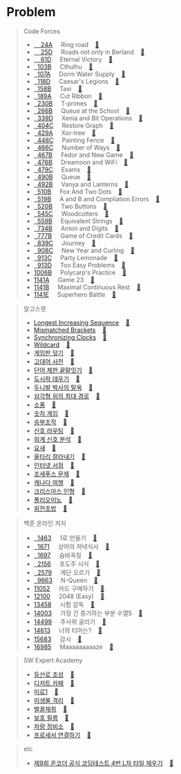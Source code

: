 # Problem
>Code Forces<br>
>* [&nbsp;&nbsp;&nbsp;&nbsp;24A](http://codeforces.com/problemset/problem/24/A)&nbsp;&nbsp;&nbsp;&nbsp;&nbsp;Ring road
&nbsp;&nbsp;&nbsp;[:page_facing_up:](https://github.com/tjtmf1/Study-Algorithm/blob/master/Study-Algorithm/Ring%20road.cpp)<br>
>* [&nbsp;&nbsp;&nbsp;&nbsp;25D](http://codeforces.com/problemset/problem/25/D)&nbsp;&nbsp;&nbsp;&nbsp;&nbsp;Roads not only in Berland
&nbsp;&nbsp;&nbsp;[:page_facing_up:](https://github.com/tjtmf1/Study-Algorithm/blob/master/Study-Algorithm/Roads%20not%20only%20in%20Berland.cpp)<br>
>* [&nbsp;&nbsp;&nbsp;&nbsp;61D](http://codeforces.com/problemset/problem/61/D)&nbsp;&nbsp;&nbsp;&nbsp;&nbsp;Eternal Victory
&nbsp;&nbsp;&nbsp;[:page_facing_up:](https://github.com/tjtmf1/Study-Algorithm/blob/master/Study-Algorithm/Eternal%20Victory.cpp)<br>
>* [&nbsp;&nbsp;103B](http://codeforces.com/problemset/problem/103/B)&nbsp;&nbsp;&nbsp;&nbsp;&nbsp;Cthulhu
&nbsp;&nbsp;&nbsp;[:page_facing_up:](https://github.com/tjtmf1/Study-Algorithm/blob/master/Study-Algorithm/Cthulhu.cpp)<br>
>* [&nbsp;&nbsp;107A](http://codeforces.com/problemset/problem/107/A)&nbsp;&nbsp;&nbsp;&nbsp;&nbsp;Dorm Water Supply
&nbsp;&nbsp;&nbsp;[:page_facing_up:](https://github.com/tjtmf1/Study-Algorithm/blob/master/Study-Algorithm/Dorm%20Water%20Supply.cpp)<br>
>* [&nbsp;&nbsp;118D](http://codeforces.com/problemset/problem/118/D)&nbsp;&nbsp;&nbsp;&nbsp;&nbsp;Caesar's Legions
&nbsp;&nbsp;&nbsp;[:page_facing_up:](https://github.com/tjtmf1/Study-Algorithm/blob/master/Study-Algorithm/Caesar's%20Legions.cpp)<br>
>* [&nbsp;&nbsp;158B](http://codeforces.com/problemset/problem/158/B)&nbsp;&nbsp;&nbsp;&nbsp;&nbsp;Taxi
&nbsp;&nbsp;&nbsp;[:page_facing_up:](https://github.com/tjtmf1/Study-Algorithm/blob/master/Study-Algorithm/Taxi.cpp)<br>
>* [&nbsp;&nbsp;189A](http://codeforces.com/problemset/problem/189/A)&nbsp;&nbsp;&nbsp;&nbsp;&nbsp;Cut Ribbon
&nbsp;&nbsp;&nbsp;[:page_facing_up:](https://github.com/tjtmf1/Study-Algorithm/blob/master/Study-Algorithm/Cut%20Ribbon.cpp)<br>
>* [&nbsp;&nbsp;230B](http://codeforces.com/problemset/problem/230/B)&nbsp;&nbsp;&nbsp;&nbsp;&nbsp;T-primes
&nbsp;&nbsp;&nbsp;[:page_facing_up:](https://github.com/tjtmf1/Study-Algorithm/blob/master/Study-Algorithm/T-primes.cpp)<br>
>* [&nbsp;&nbsp;266B](http://codeforces.com/problemset/problem/266/B)&nbsp;&nbsp;&nbsp;&nbsp;&nbsp;Queue at the School
&nbsp;&nbsp;&nbsp;[:page_facing_up:](https://github.com/tjtmf1/Study-Algorithm/blob/master/Study-Algorithm/Queue%20at%20the%20School.cpp)<br>
>* [&nbsp;&nbsp;339D](http://codeforces.com/problemset/problem/339/D)&nbsp;&nbsp;&nbsp;&nbsp;&nbsp;Xenia and Bit Operations
&nbsp;&nbsp;&nbsp;[:page_facing_up:](https://github.com/tjtmf1/Study-Algorithm/blob/master/Study-Algorithm/Xenia%20and%20Bit%20Operations.cpp)<br>
>* [&nbsp;&nbsp;404C](http://codeforces.com/problemset/problem/404/C)&nbsp;&nbsp;&nbsp;&nbsp;&nbsp;Restore Graph
&nbsp;&nbsp;&nbsp;[:page_facing_up:](https://github.com/tjtmf1/Study-Algorithm/blob/master/Study-Algorithm/Restore%20Graph.cpp)<br>
>* [&nbsp;&nbsp;429A](http://codeforces.com/problemset/problem/429/A)&nbsp;&nbsp;&nbsp;&nbsp;&nbsp;Xor-tree
&nbsp;&nbsp;&nbsp;[:page_facing_up:](https://github.com/tjtmf1/Study-Algorithm/blob/master/Study-Algorithm/Xor-tree.cpp)<br>
>* [&nbsp;&nbsp;448C](http://codeforces.com/problemset/problem/448/C)&nbsp;&nbsp;&nbsp;&nbsp;&nbsp;Painting Fence
&nbsp;&nbsp;&nbsp;[:page_facing_up:](https://github.com/tjtmf1/Study-Algorithm/blob/master/Study-Algorithm/Painting%20Fence.cpp)<br>
>* [&nbsp;&nbsp;466C](http://codeforces.com/problemset/problem/466/C)&nbsp;&nbsp;&nbsp;&nbsp;&nbsp;Number of Ways
&nbsp;&nbsp;&nbsp;[:page_facing_up:](https://github.com/tjtmf1/Study-Algorithm/blob/master/Study-Algorithm/Number%20of%20Ways.cpp)<br>
>* [&nbsp;&nbsp;467B](http://codeforces.com/problemset/problem/467/B)&nbsp;&nbsp;&nbsp;&nbsp;&nbsp;Fedor and New Game
&nbsp;&nbsp;&nbsp;[:page_facing_up:](https://github.com/tjtmf1/Study-Algorithm/blob/master/Study-Algorithm/Fedor%20and%20New%20Game.cpp)<br>
>* [&nbsp;&nbsp;476B](http://codeforces.com/problemset/problem/476/B)&nbsp;&nbsp;&nbsp;&nbsp;&nbsp;Dreamoon and WiFi
&nbsp;&nbsp;&nbsp;[:page_facing_up:](https://github.com/tjtmf1/Study-Algorithm/blob/master/Study-Algorithm/Dreamoon%20and%20WiFi.cpp)<br>
>* [&nbsp;&nbsp;479C](http://codeforces.com/problemset/problem/479/C)&nbsp;&nbsp;&nbsp;&nbsp;&nbsp;Exams
&nbsp;&nbsp;&nbsp;[:page_facing_up:](https://github.com/tjtmf1/Study-Algorithm/blob/master/Study-Algorithm/Exams.cpp)<br>
>* [&nbsp;&nbsp;490B](http://codeforces.com/problemset/problem/490/B)&nbsp;&nbsp;&nbsp;&nbsp;&nbsp;Queue
&nbsp;&nbsp;&nbsp;[:page_facing_up:](https://github.com/tjtmf1/Study-Algorithm/blob/master/Study-Algorithm/Queue.cpp)<br>
>* [&nbsp;&nbsp;492B](http://codeforces.com/problemset/problem/492/B)&nbsp;&nbsp;&nbsp;&nbsp;&nbsp;Vanya and Lanterns
&nbsp;&nbsp;&nbsp;[:page_facing_up:](https://github.com/tjtmf1/Study-Algorithm/blob/master/Study-Algorithm/Vanya%20and%20Lanterns.cpp)<br>
>* [&nbsp;&nbsp;510B](http://codeforces.com/problemset/problem/510/B)&nbsp;&nbsp;&nbsp;&nbsp;&nbsp;Fox And Two Dots
&nbsp;&nbsp;&nbsp;[:page_facing_up:](https://github.com/tjtmf1/Study-Algorithm/blob/master/Study-Algorithm/Fox%20And%20Two%20Dots.cpp)<br>
>* [&nbsp;&nbsp;519B](http://codeforces.com/problemset/problem/519/B)&nbsp;&nbsp;&nbsp;&nbsp;&nbsp;A and B and Compliation Errors
&nbsp;&nbsp;&nbsp;[:page_facing_up:](https://github.com/tjtmf1/Study-Algorithm/blob/master/Study-Algorithm/A%20and%20B%20and%20Compilation%20Errors.cpp)<br>
>* [&nbsp;&nbsp;520B](http://codeforces.com/problemset/problem/520/B)&nbsp;&nbsp;&nbsp;&nbsp;&nbsp;Two Buttons
&nbsp;&nbsp;&nbsp;[:page_facing_up:](https://github.com/tjtmf1/Study-Algorithm/blob/master/Study-Algorithm/Two%20Buttons.cpp)<br>
>* [&nbsp;&nbsp;545C](http://codeforces.com/problemset/problem/545/C)&nbsp;&nbsp;&nbsp;&nbsp;&nbsp;Woodcutters
&nbsp;&nbsp;&nbsp;[:page_facing_up:](https://github.com/tjtmf1/Study-Algorithm/blob/master/Study-Algorithm/Woodcutters.cpp)<br>
>* [&nbsp;&nbsp;559B](https://codeforces.com/problemset/problem/559/B)&nbsp;&nbsp;&nbsp;&nbsp;&nbsp;Equivalent Strings
&nbsp;&nbsp;&nbsp;[:page_facing_up:](https://github.com/tjtmf1/Study-Algorithm/blob/master/Study-Algorithm/Equivalent%20Strings.cpp)<br>
>* [&nbsp;&nbsp;734B](http://codeforces.com/problemset/problem/734/B)&nbsp;&nbsp;&nbsp;&nbsp;&nbsp;Anton and Digits
&nbsp;&nbsp;&nbsp;[:page_facing_up:](https://github.com/tjtmf1/Study-Algorithm/blob/master/Study-Algorithm/Anton%20and%20Digits.cpp)<br>
>* [&nbsp;&nbsp;777B](http://codeforces.com/problemset/problem/777/B)&nbsp;&nbsp;&nbsp;&nbsp;&nbsp;Game of Credit Cards
&nbsp;&nbsp;&nbsp;[:page_facing_up:](https://github.com/tjtmf1/Study-Algorithm/blob/master/Study-Algorithm/Game%20of%20Credit%20Cards.cpp)<br>
>* [&nbsp;&nbsp;839C](http://codeforces.com/problemset/problem/839/C)&nbsp;&nbsp;&nbsp;&nbsp;&nbsp;Journey
&nbsp;&nbsp;&nbsp;[:page_facing_up:](https://github.com/tjtmf1/Study-Algorithm/blob/master/Study-Algorithm/Journey.cpp)<br>
>* [&nbsp;&nbsp;908C](http://codeforces.com/problemset/problem/908/C)&nbsp;&nbsp;&nbsp;&nbsp;&nbsp;New Year and Curling
&nbsp;&nbsp;&nbsp;[:page_facing_up:](https://github.com/tjtmf1/Study-Algorithm/blob/master/Study-Algorithm/New%20Year%20and%20Curling.cpp)<br>
>* [&nbsp;&nbsp;913C](http://codeforces.com/problemset/problem/913/C)&nbsp;&nbsp;&nbsp;&nbsp;&nbsp;Party Lemonade
&nbsp;&nbsp;&nbsp;[:page_facing_up:](https://github.com/tjtmf1/Study-Algorithm/blob/master/Study-Algorithm/Party%20Lemonade.cpp)<br>
>* [&nbsp;&nbsp;913D](http://codeforces.com/problemset/problem/913/D)&nbsp;&nbsp;&nbsp;&nbsp;&nbsp;Too Easy Problems
&nbsp;&nbsp;&nbsp;[:page_facing_up:](https://github.com/tjtmf1/Study-Algorithm/blob/master/Study-Algorithm/Too%20Easy%20Problems.cpp)<br>
>* [1006B](http://codeforces.com/problemset/problem/1006/B)&nbsp;&nbsp;&nbsp;&nbsp;&nbsp;Polycarp's Practice
&nbsp;&nbsp;&nbsp;[:page_facing_up:](https://github.com/tjtmf1/Study-Algorithm/blob/master/Study-Algorithm/Polycarp's%20Practice.cpp)<br>
>* [1141A](http://codeforces.com/problemset/problem/1141/A)&nbsp;&nbsp;&nbsp;&nbsp;&nbsp;Game 23
&nbsp;&nbsp;&nbsp;[:page_facing_up:](https://github.com/tjtmf1/Study-Algorithm/blob/master/Study-Algorithm/Game%2023.cpp)<br>
>* [1141B](http://codeforces.com/problemset/problem/1141/B)&nbsp;&nbsp;&nbsp;&nbsp;&nbsp;Maximal Continuous Rest
&nbsp;&nbsp;&nbsp;[:page_facing_up:](https://github.com/tjtmf1/Study-Algorithm/blob/master/Study-Algorithm/Maximal%20Continuous%20Rest.cpp)<br>
>* [1141E](http://codeforces.com/problemset/problem/1141/E)&nbsp;&nbsp;&nbsp;&nbsp;&nbsp;Superhero Battle
&nbsp;&nbsp;&nbsp;[:page_facing_up:](https://github.com/tjtmf1/Study-Algorithm/blob/master/Study-Algorithm/Superhero%20Battle.cpp)<br>

>알고스팟<br>
>* [Longest Increasing Sequence](https://algospot.com/judge/problem/read/LIS)
&nbsp;&nbsp;&nbsp;[:page_facing_up:](https://github.com/tjtmf1/Study-Algorithm/blob/master/Study-Algorithm/Longest%20Increasing%20Sequence.cpp)<br>
>* [Mismatched Brackets](https://algospot.com/judge/problem/read/BRACKETS2)
&nbsp;&nbsp;&nbsp;[:page_facing_up:](https://github.com/tjtmf1/Study-Algorithm/blob/master/Study-Algorithm/Mismatched%20Brackets.cpp)<br>
>* [Synchronizing Clocks](https://algospot.com/judge/problem/read/CLOCKSYNC)
&nbsp;&nbsp;&nbsp;[:page_facing_up:](https://github.com/tjtmf1/Study-Algorithm/blob/master/Study-Algorithm/Synchronizing%20Clocks.cpp)<br>
>* [Wildcard](https://algospot.com/judge/problem/read/WILDCARD)
&nbsp;&nbsp;&nbsp;[:page_facing_up:](https://github.com/tjtmf1/Study-Algorithm/blob/master/Study-Algorithm/Wildcard.cpp)<br>
>* [게임판 덮기](https://algospot.com/judge/problem/read/BOARDCOVER)
&nbsp;&nbsp;&nbsp;[:page_facing_up:](https://github.com/tjtmf1/Study-Algorithm/blob/master/Study-Algorithm/%EA%B2%8C%EC%9E%84%ED%8C%90%20%EB%8D%AE%EA%B8%B0.cpp)<br>
>* [고대어 사전](https://algospot.com/judge/problem/read/DICTIONARY)
&nbsp;&nbsp;&nbsp;[:page_facing_up:](https://github.com/tjtmf1/Study-Algorithm/blob/master/Study-Algorithm/%EA%B3%A0%EB%8C%80%EC%96%B4%20%EC%82%AC%EC%A0%84.cpp)<br>
>* [단어 제한 끝말잇기](https://algospot.com/judge/problem/read/WORDCHAIN)
&nbsp;&nbsp;&nbsp;[:page_facing_up:](https://github.com/tjtmf1/Study-Algorithm/blob/master/Study-Algorithm/%EB%8B%A8%EC%96%B4%20%EC%A0%9C%ED%95%9C%20%EB%81%9D%EB%A7%90%EC%9E%87%EA%B8%B0.cpp)<br>
>* [도시락 데우기](https://algospot.com/judge/problem/read/LUNCHBOX)
&nbsp;&nbsp;&nbsp;[:page_facing_up:](https://github.com/tjtmf1/Study-Algorithm/blob/master/Study-Algorithm/%EB%8F%84%EC%8B%9C%EB%9D%BD%20%EB%8D%B0%EC%9A%B0%EA%B8%B0.cpp)<br>
>* [두니발 박사의 탈옥](https://algospot.com/judge/problem/read/NUMB3RS)
&nbsp;&nbsp;&nbsp;[:page_facing_up:](https://github.com/tjtmf1/Study-Algorithm/blob/master/Study-Algorithm/%EB%91%90%EB%8B%88%EB%B0%9C%20%EB%B0%95%EC%82%AC%EC%9D%98%20%ED%83%88%EC%98%A5.cpp)<br>
>* [삼각형 위의 최대 경로](https://algospot.com/judge/problem/read/TRIANGLEPATH)
&nbsp;&nbsp;&nbsp;[:page_facing_up:](https://github.com/tjtmf1/Study-Algorithm/blob/master/Study-Algorithm/%EC%82%BC%EA%B0%81%ED%98%95%20%EC%9C%84%EC%9D%98%20%EC%B5%9C%EB%8C%80%20%EA%B2%BD%EB%A1%9C.cpp)<br>
>* [소풍](https://algospot.com/judge/problem/read/PICNIC)
&nbsp;&nbsp;&nbsp;[:page_facing_up:](https://github.com/tjtmf1/Study-Algorithm/blob/master/Study-Algorithm/%EC%86%8C%ED%92%8D.cpp)<br>
>* [숫자 게임](https://algospot.com/judge/problem/read/NUMBERGAME)
&nbsp;&nbsp;&nbsp;[:page_facing_up:](https://github.com/tjtmf1/Study-Algorithm/blob/master/Study-Algorithm/%EC%88%AB%EC%9E%90%20%EA%B2%8C%EC%9E%84.cpp)<br>
>* [승부조작](https://algospot.com/judge/problem/read/MATCHFIX)
&nbsp;&nbsp;&nbsp;[:page_facing_up:](https://github.com/tjtmf1/Study-Algorithm/blob/master/Study-Algorithm/%EC%8A%B9%EB%B6%80%EC%A1%B0%EC%9E%91.cpp)<br>
>* [신호 라우팅](https://algospot.com/judge/problem/read/ROUTING)
&nbsp;&nbsp;&nbsp;[:page_facing_up:](https://github.com/tjtmf1/Study-Algorithm/blob/master/Study-Algorithm/%EC%8B%A0%ED%98%B8%20%EB%9D%BC%EC%9A%B0%ED%8C%85.cpp)<br>
>* [외계 신호 분석](https://algospot.com/judge/problem/read/ITES)
&nbsp;&nbsp;&nbsp;[:page_facing_up:](https://github.com/tjtmf1/Study-Algorithm/blob/master/Study-Algorithm/%EC%99%B8%EA%B3%84%20%EC%8B%A0%ED%98%B8%20%EB%B6%84%EC%84%9D.cpp)<br>
>* [요새](https://algospot.com/judge/problem/read/FORTRESS)
&nbsp;&nbsp;&nbsp;[:page_facing_up:](https://github.com/tjtmf1/Study-Algorithm/blob/master/Study-Algorithm/%EC%9A%94%EC%83%88.cpp)<br>
>* [울타리 잘라내기](https://algospot.com/judge/problem/read/FENCE)
&nbsp;&nbsp;&nbsp;[:page_facing_up:](https://github.com/tjtmf1/Study-Algorithm/blob/master/Study-Algorithm/%EC%9A%B8%ED%83%80%EB%A6%AC%20%EC%9E%98%EB%9D%BC%EB%82%B4%EA%B8%B0.cpp)<br>
>* [인터넷 서점](https://algospot.com/judge/problem/read/BOOKSTORE)
&nbsp;&nbsp;&nbsp;[:page_facing_up:](https://github.com/tjtmf1/Study-Algorithm/blob/master/Study-Algorithm/%EC%9D%B8%ED%84%B0%EB%84%B7%20%EC%84%9C%EC%A0%90.cpp)<br>
>* [조세푸스 문제](https://algospot.com/judge/problem/read/JOSEPHUS)
&nbsp;&nbsp;&nbsp;[:page_facing_up:](https://github.com/tjtmf1/Study-Algorithm/blob/master/Study-Algorithm/%EC%A1%B0%EC%84%B8%ED%91%B8%EC%8A%A4%20%EB%AC%B8%EC%A0%9C.cpp)<br>
>* [캐나다 여행](https://algospot.com/judge/problem/read/CANADATRIP)
&nbsp;&nbsp;&nbsp;[:page_facing_up:](https://github.com/tjtmf1/Study-Algorithm/blob/master/Study-Algorithm/%EC%BA%90%EB%82%98%EB%8B%A4%20%EC%97%AC%ED%96%89.cpp)<br>
>* [크리스마스 인형](https://algospot.com/judge/problem/read/CHRISTMAS)
&nbsp;&nbsp;&nbsp;[:page_facing_up:](https://github.com/tjtmf1/Study-Algorithm/blob/master/Study-Algorithm/%ED%81%AC%EB%A6%AC%EC%8A%A4%EB%A7%88%EC%8A%A4%20%EC%9D%B8%ED%98%95.cpp)<br>
>* [폴리오미노](https://algospot.com/judge/problem/read/POLY)
&nbsp;&nbsp;&nbsp;[:page_facing_up:](https://github.com/tjtmf1/Study-Algorithm/blob/master/Study-Algorithm/%ED%8F%B4%EB%A6%AC%EC%98%A4%EB%AF%B8%EB%85%B8.cpp)<br>
>* [회전초밥](https://algospot.com/judge/problem/read/SUSHI)
&nbsp;&nbsp;&nbsp;[:page_facing_up:](https://github.com/tjtmf1/Study-Algorithm/blob/master/Study-Algorithm/%ED%9A%8C%EC%A0%84%EC%B4%88%EB%B0%A5.cpp)<br>

>백준 온라인 저지<br>
>* [&nbsp;&nbsp;1463](https://www.acmicpc.net/problem/1463)&nbsp;&nbsp;&nbsp;&nbsp;&nbsp;1로 만들기
&nbsp;&nbsp;&nbsp;[:page_facing_up:](https://github.com/tjtmf1/Study-Algorithm/blob/master/Study-Algorithm/1%EB%A1%9C%20%EB%A7%8C%EB%93%A4%EA%B8%B0.cpp)<br>
>* [&nbsp;&nbsp;1671](https://www.acmicpc.net/problem/1671)&nbsp;&nbsp;&nbsp;&nbsp;&nbsp;상어의 저녁식사
&nbsp;&nbsp;&nbsp;[:page_facing_up:](https://github.com/tjtmf1/Study-Algorithm/blob/master/Study-Algorithm/%EC%83%81%EC%96%B4%EC%9D%98%20%EC%A0%80%EB%85%81%EC%8B%9D%EC%82%AC.cpp)<br>
>* [&nbsp;&nbsp;1697](https://www.acmicpc.net/problem/1697)&nbsp;&nbsp;&nbsp;&nbsp;&nbsp;숨바꼭질
&nbsp;&nbsp;&nbsp;[:page_facing_up:](https://github.com/tjtmf1/Study-Algorithm/blob/master/Study-Algorithm/%EC%88%A8%EB%B0%94%EA%BC%AD%EC%A7%88.cpp)<br>
>* [&nbsp;&nbsp;2156](https://www.acmicpc.net/problem/2156)&nbsp;&nbsp;&nbsp;&nbsp;&nbsp;포도주 시식
&nbsp;&nbsp;&nbsp;[:page_facing_up:](https://github.com/tjtmf1/Study-Algorithm/blob/master/Study-Algorithm/%ED%8F%AC%EB%8F%84%EC%A3%BC%20%EC%8B%9C%EC%8B%9D.cpp)<br>
>* [&nbsp;&nbsp;2579](https://www.acmicpc.net/problem/2579)&nbsp;&nbsp;&nbsp;&nbsp;&nbsp;계단 오르기
&nbsp;&nbsp;&nbsp;[:page_facing_up:](https://github.com/tjtmf1/Study-Algorithm/blob/master/Study-Algorithm/%EA%B3%84%EB%8B%A8%20%EC%98%A4%EB%A5%B4%EA%B8%B0.cpp)<br>
>* [&nbsp;&nbsp;9663](https://www.acmicpc.net/problem/9663)&nbsp;&nbsp;&nbsp;&nbsp;&nbsp;N-Queen
&nbsp;&nbsp;&nbsp;[:page_facing_up:](https://github.com/tjtmf1/Study-Algorithm/blob/master/Study-Algorithm/N-Queen.cpp)<br>
>* [11052](https://www.acmicpc.net/problem/11052)&nbsp;&nbsp;&nbsp;&nbsp;&nbsp;카드 구매하기
&nbsp;&nbsp;&nbsp;[:page_facing_up:](https://github.com/tjtmf1/Study-Algorithm/blob/master/Study-Algorithm/%EC%B9%B4%EB%93%9C%20%EA%B5%AC%EB%A7%A4%ED%95%98%EA%B8%B0.cpp)<br>
>* [12100](https://www.acmicpc.net/problem/12100)&nbsp;&nbsp;&nbsp;&nbsp;&nbsp;2048 (Easy)
&nbsp;&nbsp;&nbsp;[:page_facing_up:](https://github.com/tjtmf1/Study-Algorithm/blob/master/Study-Algorithm/2048%20(Easy).cpp)<br>
>* [13458](https://www.acmicpc.net/problem/13458)&nbsp;&nbsp;&nbsp;&nbsp;&nbsp;시험 감독
&nbsp;&nbsp;&nbsp;[:page_facing_up:](https://github.com/tjtmf1/Study-Algorithm/blob/master/Study-Algorithm/%EC%8B%9C%ED%97%98%20%EA%B0%90%EB%8F%85.cpp)<br>
>* [14003](https://www.acmicpc.net/problem/14003)&nbsp;&nbsp;&nbsp;&nbsp;&nbsp;가장 긴 증가하는 부분 수열5
&nbsp;&nbsp;&nbsp;[:page_facing_up:](https://github.com/tjtmf1/Study-Algorithm/blob/master/Study-Algorithm/%EA%B0%80%EC%9E%A5%20%EA%B8%B4%20%EC%A6%9D%EA%B0%80%ED%95%98%EB%8A%94%20%EB%B6%80%EB%B6%84%20%EC%88%98%EC%97%B4%205.cpp)<br>
>* [14499](https://www.acmicpc.net/problem/14499)&nbsp;&nbsp;&nbsp;&nbsp;&nbsp;주사위 굴리기
&nbsp;&nbsp;&nbsp;[:page_facing_up:](https://github.com/tjtmf1/Study-Algorithm/blob/master/Study-Algorithm/%EC%A3%BC%EC%82%AC%EC%9C%84%20%EA%B5%B4%EB%A6%AC%EA%B8%B0.cpp)<br>
>* [14613](https://www.acmicpc.net/problem/14613)&nbsp;&nbsp;&nbsp;&nbsp;&nbsp;너의 티어는?
&nbsp;&nbsp;&nbsp;[:page_facing_up:](https://github.com/tjtmf1/Study-Algorithm/blob/master/Study-Algorithm/%EB%84%88%EC%9D%98%20%ED%8B%B0%EC%96%B4%EB%8A%94.cpp)<br>
>* [15683](https://www.acmicpc.net/problem/15683)&nbsp;&nbsp;&nbsp;&nbsp;&nbsp;감시
&nbsp;&nbsp;&nbsp;[:page_facing_up:](https://github.com/tjtmf1/Study-Algorithm/blob/master/Study-Algorithm/%EA%B0%90%EC%8B%9C.cpp)<br>
>* [16985](https://www.acmicpc.net/problem/16985)&nbsp;&nbsp;&nbsp;&nbsp;&nbsp;Maaaaaaaaaze
&nbsp;&nbsp;&nbsp;[:page_facing_up:](https://github.com/tjtmf1/Study-Algorithm/blob/master/Study-Algorithm/Maaaaaaaaaze.cpp)<br>

>SW Expert Academy<br>
>* [등산로 조성](https://www.swexpertacademy.com/main/code/problem/problemDetail.do?contestProbId=AV5PoOKKAPIDFAUq&categoryId=AV5PoOKKAPIDFAUq&categoryType=CODE)
&nbsp;&nbsp;&nbsp;[:page_facing_up:](https://github.com/tjtmf1/Study-Algorithm/blob/master/Study-Algorithm/%EB%93%B1%EC%82%B0%EB%A1%9C%20%EC%A1%B0%EC%84%B1.cpp)<br>
>* [디저트 카페](https://www.swexpertacademy.com/main/code/problem/problemDetail.do?contestProbId=AV5VwAr6APYDFAWu&categoryId=AV5VwAr6APYDFAWu&categoryType=CODE)
&nbsp;&nbsp;&nbsp;[:page_facing_up:](https://github.com/tjtmf1/Study-Algorithm/blob/master/Study-Algorithm/%EB%94%94%EC%A0%80%ED%8A%B8%20%EC%B9%B4%ED%8E%98.cpp)<br>
>* [미로1](https://www.swexpertacademy.com/main/code/problem/problemDetail.do?contestProbId=AV14vXUqAGMCFAYD&categoryId=AV14vXUqAGMCFAYD&categoryType=CODE)
&nbsp;&nbsp;&nbsp;[:page_facing_up:](https://github.com/tjtmf1/Study-Algorithm/blob/master/Study-Algorithm/%EB%AF%B8%EB%A1%9C1.cpp)<br>
>* [미생물 격리](https://www.swexpertacademy.com/main/code/problem/problemDetail.do?contestProbId=AV597vbqAH0DFAVl&categoryId=AV597vbqAH0DFAVl&categoryType=CODE)
&nbsp;&nbsp;&nbsp;[:page_facing_up:](https://github.com/tjtmf1/Study-Algorithm/blob/master/Study-Algorithm/%EB%AF%B8%EC%83%9D%EB%AC%BC%20%EA%B2%A9%EB%A6%AC.cpp)<br>
>* [벌꿀채취](https://www.swexpertacademy.com/main/code/problem/problemDetail.do?contestProbId=AV5V4A46AdIDFAWu&categoryId=AV5V4A46AdIDFAWu&categoryType=CODE)
&nbsp;&nbsp;&nbsp;[:page_facing_up:](https://github.com/tjtmf1/Study-Algorithm/blob/master/Study-Algorithm/%EB%B2%8C%EA%BF%80%EC%B1%84%EC%B7%A8.cpp)<br>
>* [보호 필름](https://www.swexpertacademy.com/main/code/problem/problemDetail.do?contestProbId=AV5V1SYKAaUDFAWu&categoryId=AV5V1SYKAaUDFAWu&categoryType=CODE)
&nbsp;&nbsp;&nbsp;[:page_facing_up:](https://github.com/tjtmf1/Study-Algorithm/blob/master/Study-Algorithm/%EB%B3%B4%ED%98%B8%20%ED%95%84%EB%A6%84.cpp)<br>
>* [차량 정비소](https://www.swexpertacademy.com/main/code/problem/problemDetail.do?contestProbId=AV6c6bgaIuoDFAXy&categoryId=AV6c6bgaIuoDFAXy&categoryType=CODE)
&nbsp;&nbsp;&nbsp;[:page_facing_up:](https://github.com/tjtmf1/Study-Algorithm/blob/master/Study-Algorithm/%EC%B0%A8%EB%9F%89%20%EC%A0%95%EB%B9%84%EC%86%8C.cpp)<br>
>* [프로세서 연결하기](https://www.swexpertacademy.com/main/code/problem/problemDetail.do?contestProbId=AV4suNtaXFEDFAUf&categoryId=AV4suNtaXFEDFAUf&categoryType=CODE)
&nbsp;&nbsp;&nbsp;[:page_facing_up:](https://github.com/tjtmf1/Study-Algorithm/blob/master/Study-Algorithm/%ED%94%84%EB%A1%9C%EC%84%B8%EC%84%9C%20%EC%97%B0%EA%B2%B0%ED%95%98%EA%B8%B0.cpp)<br>

>etc<br>
>* [제9회 온코더 공식 코딩테스트 4번 L자 타일 채우기](https://www.oncoder.com/developer/practice/list)
&nbsp;&nbsp;&nbsp;[:page_facing_up:](https://github.com/tjtmf1/Study-Algorithm/blob/master/Study-Algorithm/%EC%98%A8%EC%BD%94%EB%8D%94%20%EC%A0%9C9%ED%9A%8C%20%EA%B3%B5%EC%8B%9D%20%EC%BD%94%EB%94%A9%ED%85%8C%EC%8A%A4%ED%8A%B8%20L%EC%9E%90%20%ED%83%80%EC%9D%BC%20%EC%B1%84%EC%9A%B0%EA%B8%B0.cpp)<br>